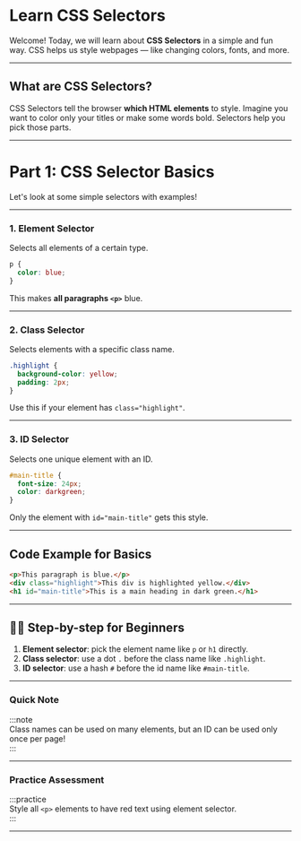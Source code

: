 # Learn CSS Selectors

Welcome! Today, we will learn about **CSS Selectors** in a simple and fun way. CSS helps us style webpages — like changing colors, fonts, and more.

---

## What are CSS Selectors?

CSS Selectors tell the browser **which HTML elements** to style. Imagine you want to color only your titles or make some words bold. Selectors help you pick those parts.

---

# Part 1: CSS Selector Basics

Let's look at some simple selectors with examples!

---

### 1. **Element Selector**

Selects all elements of a certain type.

```css
p {
  color: blue;
}
```

This makes **all paragraphs `<p>`** blue.

---

### 2. **Class Selector**

Selects elements with a specific class name.

```css
.highlight {
  background-color: yellow;
  padding: 2px;
}
```

Use this if your element has `class="highlight"`.

---

### 3. **ID Selector**

Selects one unique element with an ID.

```css
#main-title {
  font-size: 24px;
  color: darkgreen;
}
```

Only the element with `id="main-title"` gets this style.

---

## Code Example for Basics

```html
<p>This paragraph is blue.</p>
<div class="highlight">This div is highlighted yellow.</div>
<h1 id="main-title">This is a main heading in dark green.</h1>
```

---

## 👩‍🏫 Step-by-step for Beginners

1. **Element selector**: pick the element name like `p` or `h1` directly.
2. **Class selector**: use a dot `.` before the class name like `.highlight`.
3. **ID selector**: use a hash `#` before the id name like `#main-title`.

---

### Quick Note

:::note  
Class names can be used on many elements, but an ID can be used only once per page!  
:::

---

### Practice Assessment

:::practice  
Style all `<p>` elements to have red text using element selector.  
:::

---